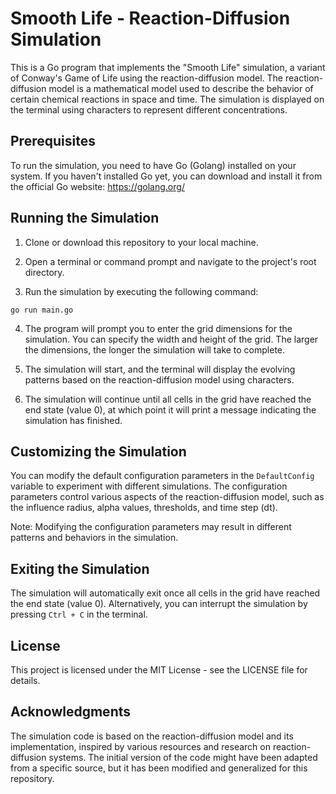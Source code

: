 # Smooth Life - Reaction-Diffusion Simulation

This is a Go program that implements the "Smooth Life" simulation, a variant of Conway's Game of Life using the reaction-diffusion model. The reaction-diffusion model is a mathematical model used to describe the behavior of certain chemical reactions in space and time. The simulation is displayed on the terminal using characters to represent different concentrations.

## Prerequisites

To run the simulation, you need to have Go (Golang) installed on your system. If you haven't installed Go yet, you can download and install it from the official Go website: https://golang.org/

## Running the Simulation

1. Clone or download this repository to your local machine.

2. Open a terminal or command prompt and navigate to the project's root directory.

3. Run the simulation by executing the following command:

```
go run main.go
```

4. The program will prompt you to enter the grid dimensions for the simulation. You can specify the width and height of the grid. The larger the dimensions, the longer the simulation will take to complete.

5. The simulation will start, and the terminal will display the evolving patterns based on the reaction-diffusion model using characters.

6. The simulation will continue until all cells in the grid have reached the end state (value 0), at which point it will print a message indicating the simulation has finished.

## Customizing the Simulation

You can modify the default configuration parameters in the `DefaultConfig` variable to experiment with different simulations. The configuration parameters control various aspects of the reaction-diffusion model, such as the influence radius, alpha values, thresholds, and time step (dt).

Note: Modifying the configuration parameters may result in different patterns and behaviors in the simulation.

## Exiting the Simulation

The simulation will automatically exit once all cells in the grid have reached the end state (value 0). Alternatively, you can interrupt the simulation by pressing `Ctrl + C` in the terminal.

## License

This project is licensed under the MIT License - see the LICENSE file for details.

## Acknowledgments

The simulation code is based on the reaction-diffusion model and its implementation, inspired by various resources and research on reaction-diffusion systems. The initial version of the code might have been adapted from a specific source, but it has been modified and generalized for this repository.
